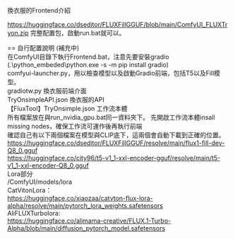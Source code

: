 換衣服的Frontend介紹  

https://huggingface.co/dseditor/FLUXFillGGUF/blob/main/ComfyUI_FLUXTryon.zip
完整配置包，啟動run.bat就可以。

==
自行配置說明 (補充中)   
在ComfyUI目錄下執行Frontend.bat，注意先要安裝gradio (.\python_embeded\python.exe -s -m pip install gradio)  
comfyui-launcher.py，用以檢查模型以及啟動Gradio前端，包括T5以及Fill模型。  
gradiotw.py 換衣服前端介面  
TryOnsimpleAPI.json 換衣服的API  
【FluxTool】TryOnsimple.json 工作流本體  
所有檔案放在與run_nvidia_gpu.bat同一資料夾下。
先開啟工作流本體insall missing nodes，確保工作流可運作後再執行前端  
確認自己有以下兩個檔案在模型與CLIP底下，這兩個會自動下載到正確的位置。  
https://huggingface.co/dseditor/FLUXFillGGUF/resolve/main/flux1-fill-dev-Q8_0.gguf    
https://huggingface.co/city96/t5-v1_1-xxl-encoder-gguf/resolve/main/t5-v1_1-xxl-encoder-Q8_0.gguf    
Lora部分  
/ComfyUI/models/lora  
CatVitonLora：  
https://huggingface.co/xiaozaa/catvton-flux-lora-alpha/resolve/main/pytorch_lora_weights.safetensors  
AliFLUXTurbolora:  
https://huggingface.co/alimama-creative/FLUX.1-Turbo-Alpha/blob/main/diffusion_pytorch_model.safetensors  

